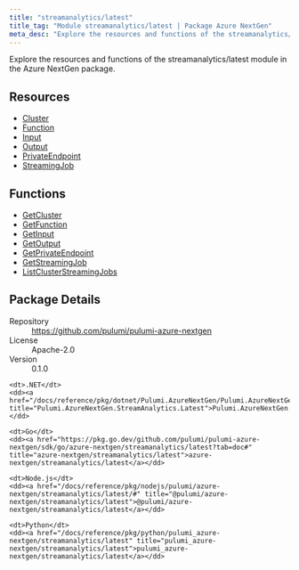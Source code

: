 ```yaml
---
title: "streamanalytics/latest"
title_tag: "Module streamanalytics/latest | Package Azure NextGen"
meta_desc: "Explore the resources and functions of the streamanalytics/latest module in the Azure NextGen package."
---
```


<!-- WARNING: this file was generated by Pulumi Docs Generator. -->
<!-- Do not edit by hand unless you're certain you know what you are doing! -->

Explore the resources and functions of the streamanalytics/latest module in the Azure NextGen package.

<h2 id="resources">Resources</h2>
<ul class="api">
    <li><a href="cluster" title="Cluster"><span class="symbol resource"></span>Cluster</a></li>
    <li><a href="function" title="Function"><span class="symbol resource"></span>Function</a></li>
    <li><a href="input" title="Input"><span class="symbol resource"></span>Input</a></li>
    <li><a href="output" title="Output"><span class="symbol resource"></span>Output</a></li>
    <li><a href="privateendpoint" title="PrivateEndpoint"><span class="symbol resource"></span>PrivateEndpoint</a></li>
    <li><a href="streamingjob" title="StreamingJob"><span class="symbol resource"></span>StreamingJob</a></li>
</ul>

<h2 id="functions">Functions</h2>
<ul class="api">
    <li><a href="getcluster" title="GetCluster"><span class="symbol function"></span>GetCluster</a></li>
    <li><a href="getfunction" title="GetFunction"><span class="symbol function"></span>GetFunction</a></li>
    <li><a href="getinput" title="GetInput"><span class="symbol function"></span>GetInput</a></li>
    <li><a href="getoutput" title="GetOutput"><span class="symbol function"></span>GetOutput</a></li>
    <li><a href="getprivateendpoint" title="GetPrivateEndpoint"><span class="symbol function"></span>GetPrivateEndpoint</a></li>
    <li><a href="getstreamingjob" title="GetStreamingJob"><span class="symbol function"></span>GetStreamingJob</a></li>
    <li><a href="listclusterstreamingjobs" title="ListClusterStreamingJobs"><span class="symbol function"></span>ListClusterStreamingJobs</a></li>
</ul>

<h2 id="package-details">Package Details</h2>
<dl class="package-details">
	<dt>Repository</dt>
	<dd><a href="https://github.com/pulumi/pulumi-azure-nextgen">https://github.com/pulumi/pulumi-azure-nextgen</a></dd>
	<dt>License</dt>
	<dd>Apache-2.0</dd>
	<dt>Version</dt>
	<dd>0.1.0</dd>
</dl>



<dl class="tabular">

    <dt>.NET</dt>
    <dd><a href="/docs/reference/pkg/dotnet/Pulumi.AzureNextGen/Pulumi.AzureNextGen.StreamAnalytics.Latest.html" title="Pulumi.AzureNextGen.StreamAnalytics.Latest">Pulumi.AzureNextGen.StreamAnalytics.Latest</a></dd>

    <dt>Go</dt>
    <dd><a href="https://pkg.go.dev/github.com/pulumi/pulumi-azure-nextgen/sdk/go/azure-nextgen/streamanalytics/latest?tab=doc#" title="azure-nextgen/streamanalytics/latest">azure-nextgen/streamanalytics/latest</a></dd>

    <dt>Node.js</dt>
    <dd><a href="/docs/reference/pkg/nodejs/pulumi/azure-nextgen/streamanalytics/latest/#" title="@pulumi/azure-nextgen/streamanalytics/latest">@pulumi/azure-nextgen/streamanalytics/latest</a></dd>

    <dt>Python</dt>
    <dd><a href="/docs/reference/pkg/python/pulumi_azure-nextgen/streamanalytics/latest" title="pulumi_azure-nextgen/streamanalytics/latest">pulumi_azure-nextgen/streamanalytics/latest</a></dd>

</dl>

